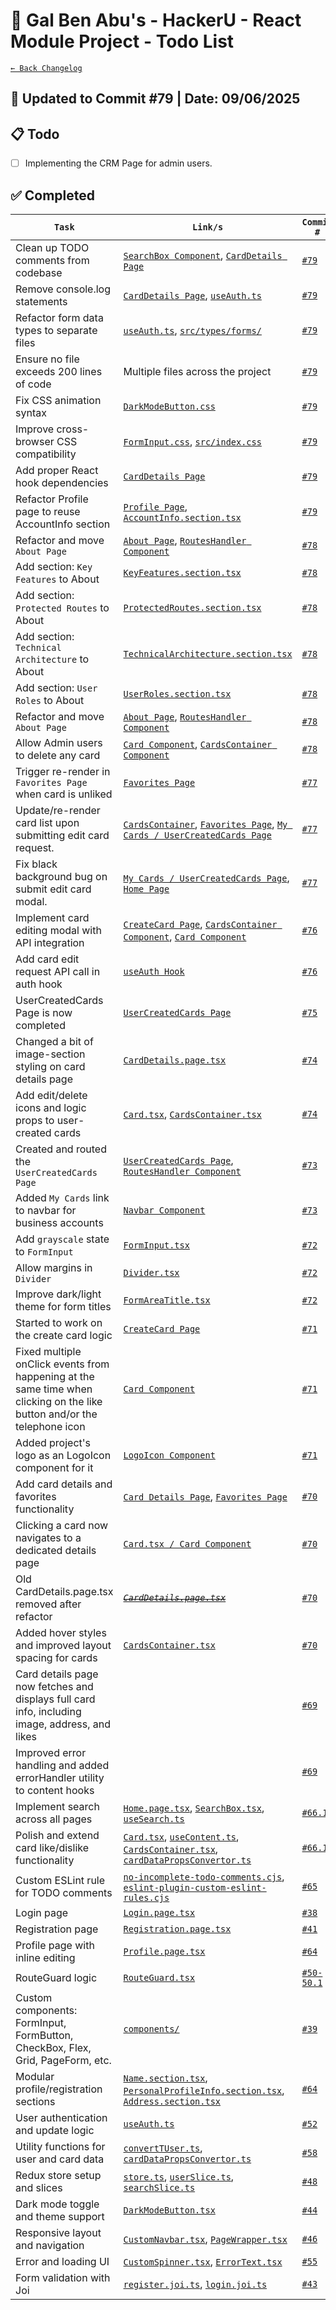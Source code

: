 # 📘 Gal Ben Abu's - HackerU - React Module Project - Todo List

[`← Back Changelog`](./Changelog.md)

## 📅 Updated to Commit #79 | Date: 09/06/2025

## 📋 Todo

- [ ] Implementing the CRM Page for admin users.

## ✅ Completed

| `Task`                                                                                                                   | `Link/s`                                                                                                                                                                                                                   | `Commit #`                                      |
| ------------------------------------------------------------------------------------------------------------------------ | -------------------------------------------------------------------------------------------------------------------------------------------------------------------------------------------------------------------------- | ----------------------------------------------- |
| Clean up TODO comments from codebase                                                                                     | [`SearchBox Component`](./src/components/other/SearchBox.tsx), [`CardDetails Page`](./src/pages/CardDetails/CardDetails.page.tsx)                                                                                          | [`#79`](./commits_changes/commit_79.md)         |
| Remove console.log statements                                                                                            | [`CardDetails Page`](./src/pages/CardDetails/CardDetails.page.tsx), [`useAuth.ts`](./src/hooks/useAuth.ts)                                                                                                                 | [`#79`](./commits_changes/commit_79.md)         |
| Refactor form data types to separate files                                                                               | [`useAuth.ts`](./src/hooks/useAuth.ts), [`src/types/forms/`](./src/types/forms/)                                                                                                                                           | [`#79`](./commits_changes/commit_79.md)         |
| Ensure no file exceeds 200 lines of code                                                                                 | Multiple files across the project                                                                                                                                                                                          | [`#79`](./commits_changes/commit_79.md)         |
| Fix CSS animation syntax                                                                                                 | [`DarkModeButton.css`](./src/styles/DarkModeButton.css)                                                                                                                                                                    | [`#79`](./commits_changes/commit_79.md)         |
| Improve cross-browser CSS compatibility                                                                                  | [`FormInput.css`](./src/styles/form/FormInput.css), [`src/index.css`](./src/index.css)                                                                                                                                     | [`#79`](./commits_changes/commit_79.md)         |
| Add proper React hook dependencies                                                                                       | [`CardDetails Page`](./src/pages/CardDetails/CardDetails.page.tsx)                                                                                                                                                         | [`#79`](./commits_changes/commit_79.md)         |
| Refactor Profile page to reuse AccountInfo section                                                                       | [`Profile Page`](./src/pages/Profile/Profile.page.tsx), [`AccountInfo.section.tsx`](./src/pages/Registration/AccountInfo.section.tsx)                                                                                      | [`#79`](./commits_changes/commit_79.md)         |
| Refactor and move `About Page`                                                                                           | [`About Page`](./src/pages/About/About.page.tsx), [`RoutesHandler Component`](./src/components/App/Routes/RoutesHandler.tsx)                                                                                               | [`#78`](./commits_changes/commit_78.md)         |
| Add section: `Key Features` to About                                                                                     | [`KeyFeatures.section.tsx`](./src/pages/About/KeyFeatures.section.tsx)                                                                                                                                                     | [`#78`](./commits_changes/commit_78.md)         |
| Add section: `Protected Routes` to About                                                                                 | [`ProtectedRoutes.section.tsx`](./src/pages/About/ProtectedRoutes.section.tsx)                                                                                                                                             | [`#78`](./commits_changes/commit_78.md)         |
| Add section: `Technical Architecture` to About                                                                           | [`TechnicalArchitecture.section.tsx`](./src/pages/About/TechnicalArchitecture.section.tsx)                                                                                                                                 | [`#78`](./commits_changes/commit_78.md)         |
| Add section: `User Roles` to About                                                                                       | [`UserRoles.section.tsx`](./src/pages/About/UserRoles.section.tsx)                                                                                                                                                         | [`#78`](./commits_changes/commit_78.md)         |
| Refactor and move `About Page`                                                                                           | [`About Page`](./src/pages/About/About.page.tsx), [`RoutesHandler Component`](./src/components/App/Routes/RoutesHandler.tsx)                                                                                               | [`#78`](./commits_changes/commit_78.md)         |
| Allow Admin users to delete any card                                                                                     | [`Card Component`](./src/components/card/Card.tsx), [`CardsContainer Component`](./src/components/card/CardsContainer.tsx)                                                                                                 | [`#78`](./commits_changes/commit_78.md)         |
| Trigger re-render in `Favorites Page` when card is unliked                                                               | [`Favorites Page`](./src/pages/Favorites.page.tsx)                                                                                                                                                                         | [`#77`](./commits_changes/commit_77.md)         |
| Update/re-render card list upon submitting edit card request.                                                            | [`CardsContainer`](./src/components/card/CardsContainer.tsx), [`Favorites Page`](./src/pages/Favorites.page.tsx), [`My Cards / UserCreatedCards Page`](./src/pages/UserCreatedCards/UserCreatedCards.page.tsx)             | [`#77`](./commits_changes/commit_77.md)         |
| Fix black background bug on submit edit card modal.                                                                      | [`My Cards / UserCreatedCards Page`](./src/pages/UserCreatedCards/UserCreatedCards.page.tsx), [`Home Page`](./src/pages/Home/Home.page.tsx)                                                                                | [`#77`](./commits_changes/commit_77.md)         |
| Implement card editing modal with API integration                                                                        | [`CreateCard Page`](./src/pages/CreateCard/CreateCard.page.tsx), [`CardsContainer Component`](./src/components/card/CardsContainer.tsx), [`Card Component`](./src/components/card/Card.tsx)                                | [`#76`](./commits_changes/commit_76.md)         |
| Add card edit request API call in auth hook                                                                              | [`useAuth Hook`](./src/hooks/useAuth.ts)                                                                                                                                                                                   | [`#76`](./commits_changes/commit_76.md)         |
| UserCreatedCards Page is now completed                                                                                   | [`UserCreatedCards Page`](./src/pages/UserCreatedCards/UserCreatedCards.page.tsx)                                                                                                                                          | [`#75`](./commits_changes/commit_75.md)         |
| Changed a bit of image-section styling on card details page                                                              | [`CardDetails.page.tsx`](./src/pages/CardDetails/CardDetails.page.tsx)                                                                                                                                                     | [`#74`](./commits_changes/commit_73.md)         |
| Add edit/delete icons and logic props to user-created cards                                                              | [`Card.tsx`](./src/components/card/Card.tsx), [`CardsContainer.tsx`](./src/components/card/CardsContainer.tsx)                                                                                                             | [`#74`](./commits_changes/commit_74.md)         |
| Created and routed the `UserCreatedCards Page`                                                                           | [`UserCreatedCards Page`](./src/pages/UserCreatedCards/UserCreatedCards.page.tsx), [`RoutesHandler Component`](./src/components/App/Routes/RoutesHandler.tsx)                                                              | [`#73`](./commits_changes/commit_73.md)         |
| Added `My Cards` link to navbar for business accounts                                                                    | [`Navbar Component`](./src/components/layout/CustomNavbar.tsx)                                                                                                                                                             | [`#73`](./commits_changes/commit_73.md)         |
| Add `grayscale` state to `FormInput`                                                                                     | [`FormInput.tsx`](./src/components/form/FormInput.tsx)                                                                                                                                                                     | [`#72`](./commits_changes/commit_72.md)         |
| Allow margins in `Divider`                                                                                               | [`Divider.tsx`](./src/components/other/Divider.tsx)                                                                                                                                                                        | [`#72`](./commits_changes/commit_72.md)         |
| Improve dark/light theme for form titles                                                                                 | [`FormAreaTitle.tsx`](./src/components/utils/FormAreaTitle.tsx)                                                                                                                                                            | [`#72`](./commits_changes/commit_72.md)         |
| Started to work on the create card logic                                                                                 | [`CreateCard Page`](./src/pages/CreateCard/CreateCard.page.tsx)                                                                                                                                                            | [`#71`](./commits_changes/commit_71.md)         |
| Fixed multiple onClick events from happening at the same time when clicking on the like button and/or the telephone icon | [`Card Component`](./src/components/card/Card.tsx)                                                                                                                                                                         | [`#71`](./commits_changes/commit_71.md)         |
| Added project's logo as an LogoIcon component for it                                                                     | [`LogoIcon Component`](./src/components/utils/LogoIcon.tsx)                                                                                                                                                                | [`#71`](./commits_changes/commit_71.md)         |
| Add card details and favorites functionality                                                                             | [`Card Details Page`](./src/pages/CardDetails/CardDetails.page.tsx), [`Favorites Page`](./src/pages/Favorites.page.tsx)                                                                                                    | [`#70`](./commits_changes/commit_70.md)         |
| Clicking a card now navigates to a dedicated details page                                                                | [`Card.tsx / Card Component`](./src/components/card/Card.tsx)                                                                                                                                                              | [`#70`](./commits_changes/commit_70.md)         |
| Old CardDetails.page.tsx removed after refactor                                                                          | [<span style="text-decoration: line-through">_`CardDetails.page.tsx`_</span>](./src/pages/CardDetails.page.tsx)                                                                                                            | [`#70`](./commits_changes/commit_70.md)         |
| Added hover styles and improved layout spacing for cards                                                                 | [`CardsContainer.tsx`](./src/components/card/CardsContainer.tsx)                                                                                                                                                           | [`#70`](./commits_changes/commit_70.md)         |
| Card details page now fetches and displays full card info, including image, address, and likes                           |                                                                                                                                                                                                                            | [`#69`](./commits_changes/commit_69.md)         |
| Improved error handling and added errorHandler utility to content hooks                                                  |                                                                                                                                                                                                                            | [`#69`](./commits_changes/commit_69.md)         |
| Implement search across all pages                                                                                        | [`Home.page.tsx`](src/pages/Home.page.tsx), [`SearchBox.tsx`](src/components/other/SearchBox.tsx), [`useSearch.ts`](src/hooks/useSearch.ts)                                                                                | [`#66.1`](./commits_changes/commit_66.1.md)     |
| Polish and extend card like/dislike functionality                                                                        | [`Card.tsx`](src/components/card/Card.tsx), [`useContent.ts`](src/hooks/useContent.ts), [`CardsContainer.tsx`](src/components/card/CardsContainer.tsx), [`cardDataPropsConvertor.ts`](src/utils/cardDataPropsConvertor.ts) | [`#66.1`](./commits_changes/commit_66.1.md)     |
| Custom ESLint rule for TODO comments                                                                                     | [`no-incomplete-todo-comments.cjs`](eslint-rules/no-incomplete-todo-comments.cjs), [`eslint-plugin-custom-eslint-rules.cjs`](eslint-rules/eslint-plugin-custom-eslint-rules.cjs)                                           | [`#65`](./commits_changes/commit_65.md)         |
| Login page                                                                                                               | [`Login.page.tsx`](src/pages/Login.page.tsx)                                                                                                                                                                               | [`#38`](commits_changes/commit_38.md)           |
| Registration page                                                                                                        | [`Registration.page.tsx`](src/pages/Registration/Registration.page.tsx)                                                                                                                                                    | [`#41`](commits_changes/commit_41.md)           |
| Profile page with inline editing                                                                                         | [`Profile.page.tsx`](src/pages/Profile/Profile.page.tsx)                                                                                                                                                                   | [`#64`](commits_changes/commit_64.md)           |
| RouteGuard logic                                                                                                         | [`RouteGuard.tsx`](src/components/App/Routes/RouteGuard.tsx)                                                                                                                                                               | [`#50-50.1`](commits_changes/commit_50-50.1.md) |
| Custom components: FormInput, FormButton, CheckBox, Flex, Grid, PageForm, etc.                                           | [`components/`](src/components/)                                                                                                                                                                                           | [`#39`](commits_changes/commit_39.md)           |
| Modular profile/registration sections                                                                                    | [`Name.section.tsx`](src/pages/Registration/Name.section.tsx), [`PersonalProfileInfo.section.tsx`](src/pages/Profile/PersonalProfileInfo.section.tsx), [`Address.section.tsx`](src/pages/Registration/Address.section.tsx) | [`#64`](commits_changes/commit_64.md)           |
| User authentication and update logic                                                                                     | [`useAuth.ts`](src/hooks/useAuth.ts)                                                                                                                                                                                       | [`#52`](commits_changes/commit_52.md)           |
| Utility functions for user and card data                                                                                 | [`convertTUser.ts`](src/utils/convertTUser.ts), [`cardDataPropsConvertor.ts`](src/utils/cardDataPropsConvertor.ts)                                                                                                         | [`#58`](commits_changes/commit_58.md)           |
| Redux store setup and slices                                                                                             | [`store.ts`](src/store/store.ts), [`userSlice.ts`](src/store/userSlice.ts), [`searchSlice.ts`](src/store/searchSlice.ts)                                                                                                   | [`#48`](commits_changes/commit_48.md)           |
| Dark mode toggle and theme support                                                                                       | [`DarkModeButton.tsx`](src/components/other/DarkModeButton.tsx)                                                                                                                                                            | [`#44`](commits_changes/commit_44.md)           |
| Responsive layout and navigation                                                                                         | [`CustomNavbar.tsx`](src/components/layout/CustomNavbar.tsx), [`PageWrapper.tsx`](src/components/layout/PageWrapper.tsx)                                                                                                   | [`#46`](commits_changes/commit_46.md)           |
| Error and loading UI                                                                                                     | [`CustomSpinner.tsx`](src/components/utils/CustomSpinner.tsx), [`ErrorText.tsx`](src/components/utils/ErrorText.tsx)                                                                                                       | [`#55`](commits_changes/commit_55.md)           |
| Form validation with Joi                                                                                                 | [`register.joi.ts`](src/validations/register.joi.ts), [`login.joi.ts`](src/validations/login.joi.ts)                                                                                                                       | [`#43`](commits_changes/commit_43.md)           |
